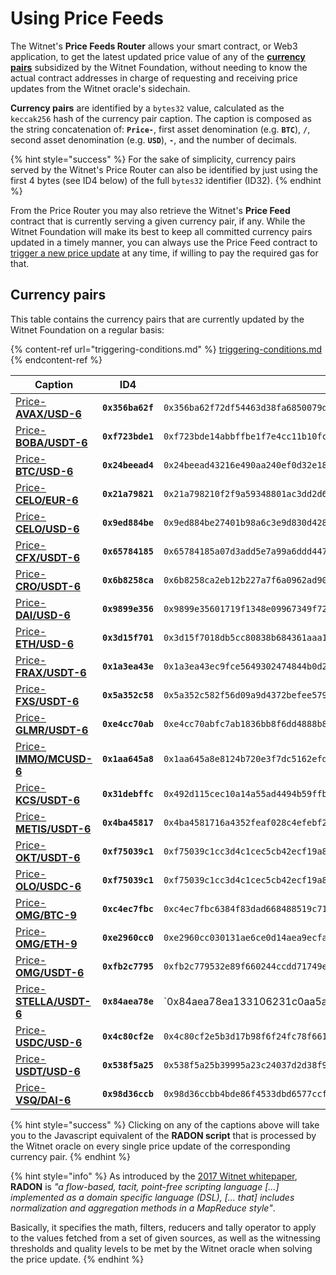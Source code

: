# Using Price Feeds

The Witnet's **Price Feeds Router** allows your smart contract, or Web3 application, to get the latest updated price value of any of the [**currency pairs**](price-feeds-registry.md#currency-pairs) subsidized by the Witnet Foundation, without needing to know the actual contract addresses in charge of requesting and receiving price updates from the Witnet oracle's sidechain.

**Currency pairs** are identified by a `bytes32` value, calculated as the `keccak256` hash of the currency pair caption. The caption is composed as the string concatenation of: **`Price-`**, first asset denomination (e.g. **`BTC`**), **`/`**, second asset denomination (e.g. **`USD`**), **`-`**, and the number of decimals.

{% hint style="success" %}
For the sake of simplicity, currency pairs served by the Witnet's Price Router can also be identified by just using the first 4 bytes (see ID4 below) of the full `bytes32` identifier (ID32).
{% endhint %}

From the Price Router you may also retrieve the Witnet's **Price Feed** contract that is currently serving a given currency pair, if any. While the Witnet Foundation will make its best to keep all committed currency pairs updated in a timely manner, you can always use the Price Feed contract to [trigger a new price update](using-witnet-data-feeds.md#forcing-an-update-on-a-witnet-maintained-curreny-pair) at any time, if willing to pay the required gas for that.

## Currency pairs

This table contains the currency pairs that are currently updated by the Witnet Foundation on a regular basis:

{% content-ref url="triggering-conditions.md" %}
[triggering-conditions.md](triggering-conditions.md)
{% endcontent-ref %}

| **Caption**                                                                                                           | **ID4**          | **ID32**                                                             |
| --------------------------------------------------------------------------------------------------------------------- | ---------------- | -------------------------------------------------------------------- |
| [Price-**AVAX/USD-6**](https://github.com/witnet/witnet-price-feed-examples/blob/master/requests/AvaxUsdPrice.js)     | **`0x356ba62f`** | `0x356ba62f72df54463d38fa6850079d4ca77a035bd8f193f17b10e40d67638d57` |
| [Price-**BOBA/USDT-6**](https://github.com/witnet/witnet-price-feed-examples/blob/master/requests/BobaUsdtPrice.js)   | **`0xf723bde1`** | `0xf723bde14abbffbe1f7e4cc11b10fcffdeb0873cadb864d13ca5fe5fa83255af` |
| [Price-**BTC/USD-6**](https://github.com/witnet/witnet-price-feed-examples/blob/master/requests/BtcUsdPrice.js)       | **`0x24beead4`** | `0x24beead43216e490aa240ef0d32e18c57beea168f06eabb94f5193868d500946` |
| [Price-**CELO/EUR-6**](https://github.com/witnet/witnet-price-feed-examples/blob/master/requests/CeloEurPrice.js)     | **`0x21a79821`** | `0x21a798210f2f9a59348801ac3dd2d6ba14edec757bd7bc1894181af90a7fd3a2` |
| [Price-**CELO/USD-6**](https://github.com/witnet/witnet-price-feed-examples/blob/master/requests/CeloUsdPrice.js)     | **`0x9ed884be`** | `0x9ed884be27401b98a6c3e9d830d4288c949712e57a58235927b1a00dcd487073` |
| [Price-**CFX/USDT-6**](https://github.com/witnet/witnet-price-feed-examples/blob/master/requests/CfxUsdtPrice.js)     | **`0x65784185`** | `0x65784185a07d3add5e7a99a6ddd4477e3c8caad717bac3ba3c3361d99a978c29` |
| [Price-**CRO/USDT-6**](https://github.com/witnet/witnet-price-feed-examples/blob/master/requests/CroUsdtPrice.js)     | **`0x6b8258ca`** | `0x6b8258ca2eb12b227a7f6a0962ad90723fb176285659b4dd6f755c1fc728a2ff` |
| [Price-**DAI/USD-6**](https://github.com/witnet/witnet-price-feed-examples/blob/master/requests/DaiUsdPrice.js)       | **`0x9899e356`** | `0x9899e35601719f1348e09967349f72c7d04800f17c14992d6dcf2f17fac713ea` |
| [Price-**ETH/USD-6**](https://github.com/witnet/witnet-price-feed-examples/blob/master/requests/EthUsdtPrice.js)      | **`0x3d15f701`** | `0x3d15f7018db5cc80838b684361aaa100bfadf8a11e02d5c1c92e9c6af47626c8` |
| [Price-**FRAX/USDT-6**](https://github.com/witnet/witnet-price-feed-examples/blob/master/requests/FraxUsdtPrice.js)   | **`0x1a3ea43e`** | `0x1a3ea43ec9fce5649302474844b0d2c0734ad605b3adfaf3baaab3b7ad43b1a4` |
| [Price-**FXS/USDT-6**](https://github.com/witnet/witnet-price-feed-examples/blob/master/requests/FxsUsdtPrice.js)     | **`0x5a352c58`** | `0x5a352c582f56d09a9d4372befee579d09061510e65d795c20901d53fa95fb9f3` |
| [Price-**GLMR/USDT-6**](https://github.com/witnet/witnet-price-feed-examples/blob/master/requests/GlmrUsdtPrice.js)   | **`0xe4cc70ab`** | `0xe4cc70abfc7ab1836bb8f6dd4888b8c4aa6f3ad1d445d2c9886e5ae2750e7e14` |
| [Price-**IMMO/MCUSD-6**](https://github.com/witnet/witnet-price-feed-examples/blob/master/requests/ImmoMcusdPrice.js) | **`0x1aa645a8`** | `0x1aa645a8e8124b720e3f7dc5162efd386f327ea59f855b1afeb8ae4c54f6f8ab` |
| [Price-**KCS/USDT-6**](https://github.com/witnet/witnet-price-feed-examples/blob/master/requests/KcsUsdtPrice.js)     | **`0x31debffc`** | `0x492d115cec10a14a55ad4494b59ffba99eda5e5907632c9e51116c87ff1aa8db` |
| [Price-**METIS/USDT-6**](https://github.com/witnet/witnet-price-feed-examples/blob/master/requests/MetisUsdtPrice.js) | **`0x4ba45817`** | `0x4ba4581716a4352feaf028c4efebf2f9a3c6a03dc1030c92b74ea9c319606d7e` |
| [Price-**OKT/USDT-6**](https://github.com/witnet/witnet-price-feed-examples/blob/master/requests/OktUsdtPrice.js)     | **`0xf75039c1`** | `0xf75039c1cc3d4c1cec5cb42ecf19a812a123ba893e673ac920f0f8d3fcebbe34` |
| [Price-**OLO/USDC-6**](https://github.com/witnet/witnet-price-feed-examples/blob/master/requests/OloUsdcPrice.js)     | **`0xf75039c1`** | `0xf75039c1cc3d4c1cec5cb42ecf19a812a123ba893e673ac920f0f8d3fcebbe34` |
| [Price-**OMG/BTC-9**](https://github.com/witnet/witnet-price-feed-examples/blob/master/requests/OmgBtcPrice.js)       | **`0xc4ec7fbc`** | `0xc4ec7fbc6384f83dad668488519c7195acafd67645ebcc7f76a84d77feaca2fb` |
| [Price-**OMG/ETH-9**](https://github.com/witnet/witnet-price-feed-examples/blob/master/requests/OmgEthPrice.js)       | **`0xe2960cc0`** | `0xe2960cc030131ae6ce0d14aea9ecfa937461aa22d2d55a36b44b27737a11bd75` |
| [Price-**OMG/USDT-6**](https://github.com/witnet/witnet-price-feed-examples/blob/master/requests/OmgUsdtPrice.js)     | **`0xfb2c7795`** | `0xfb2c779532e89f660244ccdd71749e8d75b3e53a8fc0d5531ef814f8b8300eef` |
| [Price-**STELLA/USDT-6**](https://github.com/witnet/witnet-price-feed-examples/blob/master/requests/StellaUsdtPrice.js) | **`0x84aea78e`** | `0x84aea78ea133106231c0aa5aa36d49dcf6480c55e12b140de2f713ebe4f6fb0c |
| [Price-**USDC/USD-6**](https://github.com/witnet/witnet-price-feed-examples/blob/master/requests/UsdcUsdPrice.js)     | **`0x4c80cf2e`** | `0x4c80cf2e5b3d17b98f6f24fc78f661982b8ef656c3b75a038f7bfc6f93c1b20e` |
| [Price-**USDT/USD-6**](https://github.com/witnet/witnet-price-feed-examples/blob/master/requests/UsdtUsdPrice.js)     | **`0x538f5a25`** | `0x538f5a25b39995a23c24037d2d38f979c8fa7b00d001e897212d936e6f6556ef` |
| [Price-**VSQ/DAI-6**](https://github.com/witnet/witnet-price-feed-examples/blob/master/requests/VsqDaiPrice.js)       | **`0x98d36ccb`** | `0x98d36ccbb4bde86f4533dbd6577ccfd8be1ec4175d9fe3aae52079d0950ba36d` |

{% hint style="success" %}
Clicking on any of the captions above will take you to the Javascript equivalent of the **RADON script** that is processed by the Witnet oracle on every single price update of the corresponding currency pair.
{% endhint %}

{% hint style="info" %}
As introduced by the [2017 Witnet whitepaper](https://witnet.io/witnet-whitepaper.pdf), **RADON** is _"a flow-based, tacit, point-free scripting language \[...] implemented as a domain specific language (DSL), \[... that] includes normalization and aggregation methods in a MapReduce style"_.

Basically, it specifies the math, filters, reducers and tally operator to apply to the values fetched from a set of given sources, as well as the witnessing thresholds and quality levels to be met by the Witnet oracle when solving the price update.
{% endhint %}
